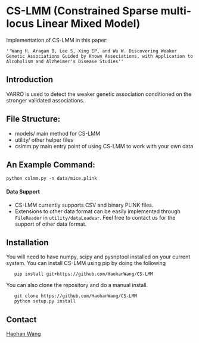 # CS-LMM (Constrained Sparse multi-locus Linear Mixed Model)

Implementation of CS-LMM in this paper:

    ''Wang H, Aragam B, Lee S, Xing EP, and Wu W. Discovering Weaker Genetic Associations Guided by Known Associations, with Application to Alcoholism and Alzheimer's Disease Studies''

## Introduction

VARRO is used to detect the weaker genetic association conditioned on the stronger validated associations.

## File Structure:

* models/ main method for CS-LMM
* utility/ other helper files
* cslmm.py main entry point of using CS-LMM to work with your own data

## An Example Command:

```
python cslmm.py -n data/mice.plink
```
#### Data Support
* CS-LMM currently supports CSV and binary PLINK files.
* Extensions to other data format can be easily implemented through `FileReader` in `utility/dataLoadear`. Feel free to contact us for the support of other data format.

## Installation
You will need to have numpy, scipy and pysnptool installed on your current system.
You can install CS-LMM using pip by doing the following

```
   pip install git+https://github.com/HaohanWang/CS-LMM
```

You can also clone the repository and do a manual install.
```
   git clone https://github.com/HaohanWang/CS-LMM
   python setup.py install
```

## Contact
[Haohan Wang](http://www.cs.cmu.edu/~haohanw/)
